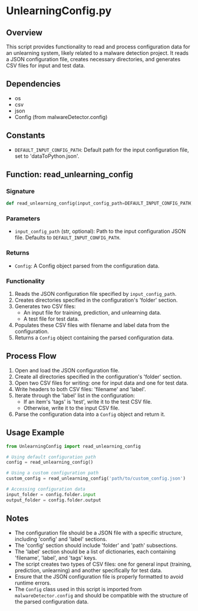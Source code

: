 # UnlearningConfig.py

## Overview

This script provides functionality to read and process configuration data for an unlearning system, likely related to a malware detection project. It reads a JSON configuration file, creates necessary directories, and generates CSV files for input and test data.

## Dependencies

- os
- csv
- json
- Config (from malwareDetector.config)

## Constants

- `DEFAULT_INPUT_CONFIG_PATH`: Default path for the input configuration file, set to 'dataToPython.json'.

## Function: read_unlearning_config

### Signature

```python
def read_unlearning_config(input_config_path=DEFAULT_INPUT_CONFIG_PATH)
```

### Parameters

- `input_config_path` (str, optional): Path to the input configuration JSON file. Defaults to `DEFAULT_INPUT_CONFIG_PATH`.

### Returns

- `Config`: A Config object parsed from the configuration data.

### Functionality

1. Reads the JSON configuration file specified by `input_config_path`.
2. Creates directories specified in the configuration's 'folder' section.
3. Generates two CSV files:
   - An input file for training, prediction, and unlearning data.
   - A test file for test data.
4. Populates these CSV files with filename and label data from the configuration.
5. Returns a `Config` object containing the parsed configuration data.

## Process Flow

1. Open and load the JSON configuration file.
2. Create all directories specified in the configuration's 'folder' section.
3. Open two CSV files for writing: one for input data and one for test data.
4. Write headers to both CSV files: 'filename' and 'label'.
5. Iterate through the 'label' list in the configuration:
   - If an item's 'tags' is 'test', write it to the test CSV file.
   - Otherwise, write it to the input CSV file.
6. Parse the configuration data into a `Config` object and return it.

## Usage Example

```python
from UnlearningConfig import read_unlearning_config

# Using default configuration path
config = read_unlearning_config()

# Using a custom configuration path
custom_config = read_unlearning_config('path/to/custom_config.json')

# Accessing configuration data
input_folder = config.folder.input
output_folder = config.folder.output
```

## Notes

- The configuration file should be a JSON file with a specific structure, including 'config' and 'label' sections.
- The 'config' section should include 'folder' and 'path' subsections.
- The 'label' section should be a list of dictionaries, each containing 'filename', 'label', and 'tags' keys.
- The script creates two types of CSV files: one for general input (training, prediction, unlearning) and another specifically for test data.
- Ensure that the JSON configuration file is properly formatted to avoid runtime errors.
- The `Config` class used in this script is imported from `malwareDetector.config` and should be compatible with the structure of the parsed configuration data.

